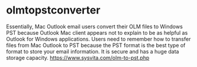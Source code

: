 # olmtopstconverter
Essentially, Mac Outlook email users convert their OLM files to Windows PST because Outlook Mac client appears not to explain to be as helpful as Outlook for Windows applications. Users need to remember how to transfer files from Mac Outlook to PST because the PST format is the best type of format to store your email information. It is secure and has a huge data storage capacity.
https://www.sysvita.com/olm-to-pst.php
